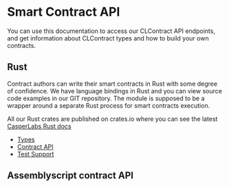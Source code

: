 Smart Contract API
==================

You can use this documentation to access our CLContract API endpoints, and get information about CLContract types and how to build your own contracts.


Rust
----

Contract authors can write their smart contracts in Rust with some degree of confidence. We have language bindings in Rust and you can view source code examples in our GIT repository. The module is supposed to be a wrapper around a separate Rust process for smart contracts execution.

All our Rust crates are published on crates.io where you can see the latest [CasperLabs Rust docs](https://crates.io/search?q=casperlabs)

- [Types](https://docs.rs/casperlabs-types)
- [Contract API](https://docs.rs/casperlabs-contract)
- [Test Support](https://docs.rs/casperlabs-engine-test-support)

Assemblyscript contract API
---------------------------







